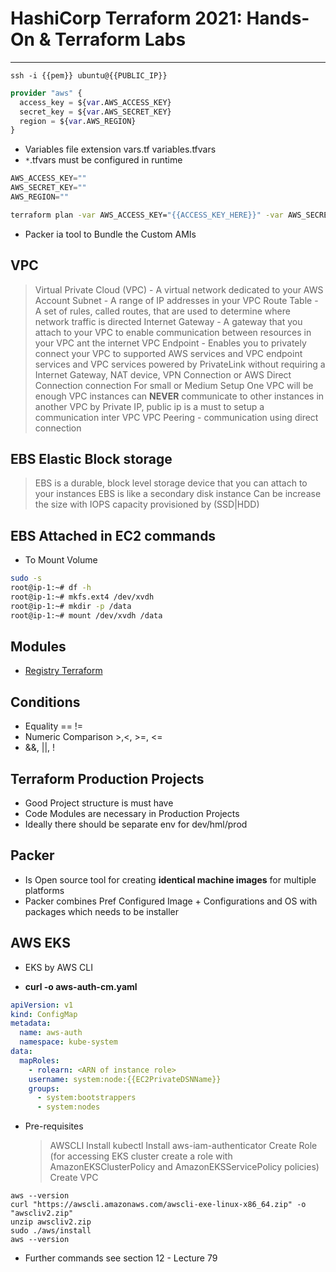 # HashiCorp Terraform 2021: Hands-On & Terraform Labs

---

```shell
ssh -i {{pem}} ubuntu@{{PUBLIC_IP}}
```

```terraform
provider "aws" {
  access_key = ${var.AWS_ACCESS_KEY}
  secret_key = ${var.AWS_SECRET_KEY}
  region = ${var.AWS_REGION}
}
```

- Variables file extension vars.tf variables.tfvars
- `*`.tfvars must be configured in runtime

```terraform
AWS_ACCESS_KEY=""
AWS_SECRET_KEY=""
AWS_REGION=""
```

```bash
terraform plan -var AWS_ACCESS_KEY="{{ACCESS_KEY_HERE}}" -var AWS_SECRET_KEY="{{SECRET_KEY_HERE}}"
```

- Packer ia tool to Bundle the Custom AMIs

## VPC

> Virtual Private Cloud (VPC) - A virtual network dedicated to your AWS Account
> Subnet - A range of IP addresses in your VPC
> Route Table - A set of rules, called routes, that are used to determine where network traffic is directed
> Internet Gateway - A gateway that you attach to your VPC to enable communication between resources in your VPC ant the internet
> VPC Endpoint - Enables you to privately connect your VPC to supported AWS services and VPC endpoint services and VPC services powered by PrivateLink without requiring a Internet Gateway, NAT device, VPN Connection or AWS Direct Connection connection
> For small or Medium Setup One VPC will be enough
> VPC instances can **NEVER** communicate to other instances in another VPC by Private IP, public ip is a must to setup a communication inter VPC
> VPC Peering - communication using direct connection

## EBS Elastic Block storage

> EBS is a durable, block level storage device that you can attach to your instances
> EBS is like a secondary disk instance
> Can be increase the size with IOPS capacity provisioned by (SSD|HDD)

## EBS Attached in EC2 commands

- To Mount Volume

```bash
sudo -s
root@ip-1:~# df -h
root@ip-1:~# mkfs.ext4 /dev/xvdh
root@ip-1:~# mkdir -p /data
root@ip-1:~# mount /dev/xvdh /data
```

## Modules

- [Registry Terraform](https://registry.terraform.io)

## Conditions

- Equality == !=
- Numeric Comparison >,<, >=, <=
- &&, ||, !

## Terraform Production Projects

- Good Project structure is must have
- Code Modules are necessary in Production Projects
- Ideally there should be separate env for dev/hml/prod

## Packer

- Is Open source tool for creating **identical machine images** for multiple platforms
- Packer combines Pref Configured Image + Configurations and OS with packages which needs to be installer

## AWS EKS

- EKS by AWS CLI

- **curl -o aws-auth-cm.yaml**

```yaml
apiVersion: v1
kind: ConfigMap
metadata:
  name: aws-auth
  namespace: kube-system
data:
  mapRoles:
    - rolearn: <ARN of instance role>
    username: system:node:{{EC2PrivateDSNName}}
    groups:
      - system:bootstrappers
      - system:nodes
```

- Pre-requisites
  > AWSCLI
  > Install kubectl
  > Install aws-iam-authenticator
  > Create Role (for accessing EKS cluster create a role with AmazonEKSClusterPolicy and AmazonEKSServicePolicy policies)
  > Create VPC

```shell
aws --version
curl "https://awscli.amazonaws.com/awscli-exe-linux-x86_64.zip" -o "awscliv2.zip"
unzip awscliv2.zip
sudo ./aws/install
aws --version
```

- Further commands see section 12 - Lecture 79
